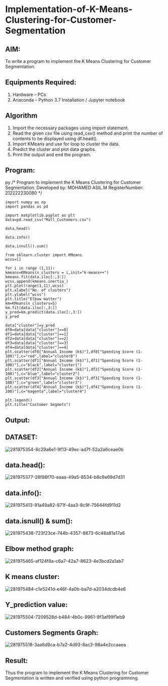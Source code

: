 # Implementation-of-K-Means-Clustering-for-Customer-Segmentation

## AIM:
To write a program to implement the K Means Clustering for Customer Segmentation.

## Equipments Required:
1. Hardware – PCs
2. Anaconda – Python 3.7 Installation / Jupyter notebook

## Algorithm
1. Import the necessary packages using import statement.
2. Read the given csv file using read_csv() method and print the number of contents to be displayed 
   using df.head().
3. Import KMeans and use for loop to cluster the data.
4. Predict the cluster and plot data graphs.
5. Print the output and end the program.



## Program:

py
/*
Program to implement the K Means Clustering for Customer Segmentation.
Developed by: MOHAMED ASIL.M
RegisterNumber:  212222230080
*/
```
import numpy as np
import pandas as pd

import matplotlib.pyplot as plt
data=pd.read_csv("Mall_Customers.csv")

data.head()

data.info()

data.isnull().sum()

from sklearn.cluster import KMeans
wcss=[]

for i in range (1,11):
kmeans=KMeans(n_clusters = i,init="k-means++")
kmeans.fit(data.iloc[:,3:])
wcss.append(kmeans.inertia_)
plt.plot(range(1,11),wcss)
plt.xlabel("No. of clusters")
plt.ylabel("wcss")
plt.title("Elbow matter")
km=KMeans(n_clusters=5)
km.fit(data.iloc[:,3:])
y_pred=km.predict(data.iloc[:,3:])
y_pred

data["cluster"]=y_pred
df0=data[data["cluster"]==0]
df1=data[data["cluster"]==1]
df2=data[data["cluster"]==2]
df3=data[data["cluster"]==3]
df4=data[data["cluster"]==4]
plt.scatter(df0["Annual Income (k$)"],df0["Spending Score (1-
100)"],c="red",label="cluster0")
plt.scatter(df1["Annual Income (k$)"],df1["Spending Score (1-
100)"],c="black",label="cluster1")
plt.scatter(df2["Annual Income (k$)"],df2["Spending Score (1-
100)"],c="blue",label="cluster2")
plt.scatter(df3["Annual Income (k$)"],df3["Spending Score (1-
100)"],c="green",label="cluster3")
plt.scatter(df4["Annual Income (k$)"],df4["Spending Score (1-
100)"],c="magenta",label="cluster4")

plt.legend()
plt.title("Customer Segmets")

```

## Output:
## DATASET:
![281975354-8c29a6e1-9f13-49ec-ad7f-52a2a6ceae0b](https://github.com/DhanalakshmiCSE/Implementation-of-K-Means-Clustering-for-Customer-Segmentation/assets/119477832/d40d7994-05c8-4fc8-a325-1c155027e8cc)
## data.head():
![281975377-28f86f70-eaaa-49a5-8534-b8c8e69d7d31](https://github.com/DhanalakshmiCSE/Implementation-of-K-Means-Clustering-for-Customer-Segmentation/assets/119477832/deb74fb4-afb0-418a-83ca-0ecfa11f11b1)
## data.info():
![281975413-91a49a82-871f-4aa3-8c9f-75644fd911d2](https://github.com/DhanalakshmiCSE/Implementation-of-K-Means-Clustering-for-Customer-Segmentation/assets/119477832/2c77531a-5348-4721-a1ca-253d0e0fe4ac)
## data.isnull() & sum():
![281975438-723f23ce-744b-4357-8873-6c48a81e17a6](https://github.com/DhanalakshmiCSE/Implementation-of-K-Means-Clustering-for-Customer-Segmentation/assets/119477832/f8479871-7b6b-48ba-b213-c8d10444439f)
## Elbow method graph:
![281975465-af124f8a-c6a7-42a7-8623-4e3bcd2a1ab7](https://github.com/DhanalakshmiCSE/Implementation-of-K-Means-Clustering-for-Customer-Segmentation/assets/119477832/2eb45380-b82a-4564-9e80-ee5823d0c3d3)
## K means cluster:
![281975484-c1e5241d-e46f-4a0b-ba7d-a2034dcdb4e6](https://github.com/DhanalakshmiCSE/Implementation-of-K-Means-Clustering-for-Customer-Segmentation/assets/119477832/d618eb9d-0dda-4109-82cd-bf2260450359)
## Y_prediction value:
![281975504-7209528d-b484-4b0c-9961-9f3af99f1eb9](https://github.com/DhanalakshmiCSE/Implementation-of-K-Means-Clustering-for-Customer-Segmentation/assets/119477832/23b83724-e69d-45fe-be8b-d2ec32d0f0b4)
## Customers Segments Graph:
![281975518-3aa6d9ca-b7a2-4d93-8ac2-98a4e2ccaaea](https://github.com/DhanalakshmiCSE/Implementation-of-K-Means-Clustering-for-Customer-Segmentation/assets/119477832/3c71ecbc-4392-4249-bc58-52b02353e955)




## Result:
Thus the program to implement the K Means Clustering for Customer Segmentation is written and verified using python programming.
